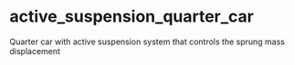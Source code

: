 # active_suspension_quarter_car
 Quarter car with active suspension system that controls the sprung mass displacement
